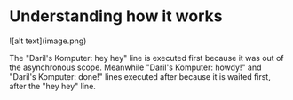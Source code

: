 <h1>Understanding how it works</h1>
![alt text](image.png)

The "Daril's Komputer: hey hey" line is executed first because it was out of the asynchronous scope.
Meanwhile "Daril's Komputer: howdy!" and "Daril's Komputer: done!" lines executed after because it is waited first, after the "hey hey" line.
